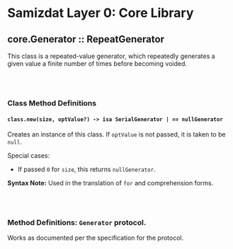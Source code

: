 Samizdat Layer 0: Core Library
==============================

core.Generator :: RepeatGenerator
---------------------------------

This class is a repeated-value generator, which repeatedly generates a
given value a finite number of times before becoming voided.


<br><br>
### Class Method Definitions

#### `class.new(size, optValue?) -> isa SerialGenerator | == nullGenerator`

Creates an instance of this class. If `optValue` is not passed, it is
taken to be `null`.

Special cases:
* If passed `0` for `size`, this returns `nullGenerator`.

**Syntax Note:** Used in the translation of `for` and comprehension forms.

<br><br>
### Method Definitions: `Generator` protocol.

Works as documented per the specification for the protocol.
